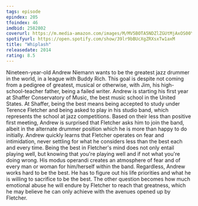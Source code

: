 ```yaml
---
tags: episode
epindex: 205
tfoindex: 46
imdbid: 2582802
coverurl: https://m.media-amazon.com/images/M/MV5BOTA5NDZlZGUtMjAxOS00YTRkLTkwYmMtYWQ0NWEwZDZiNjEzXkEyXkFqcGdeQXVyMTMxODk2OTU@._V1_SY300_CR0,0,202,300_.jpg
spotifyurl: https://open.spotify.com/show/39lr9bBUcXgZRXsxTw1axM
title: "Whiplash"
releasedate: 2014
rating: 8.5
---
```


Nineteen-year-old Andrew Niemann wants to be the greatest jazz drummer in the world, in a league with Buddy Rich. This goal is despite not coming from a pedigree of greatest, musical or otherwise, with Jim, his high-school-teacher father, being a failed writer. Andrew is starting his first year at Shaffer Conservatory of Music, the best music school in the United States. At Shaffer, being the best means being accepted to study under Terence Fletcher and being asked to play in his studio band, which represents the school at jazz competitions. Based on their less than positive first meeting, Andrew is surprised that Fletcher asks him to join the band, albeit in the alternate drummer position which he is more than happy to do initially. Andrew quickly learns that Fletcher operates on fear and intimidation, never settling for what he considers less than the best each and every time. Being the best in Fletcher's mind does not only entail playing well, but knowing that you're playing well and if not what you're doing wrong. His modus operandi creates an atmosphere of fear and of every man or woman for him/herself within the band. Regardless, Andrew works hard to be the best. He has to figure out his life priorities and what he is willing to sacrifice to be the best. The other question becomes how much emotional abuse he will endure by Fletcher to reach that greatness, which he may believe he can only achieve with the avenues opened up by Fletcher.